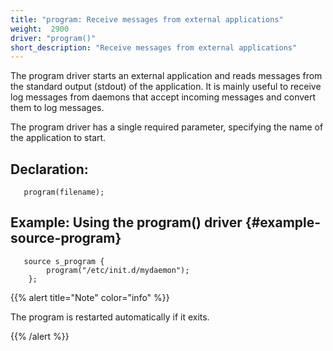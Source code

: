 ```yaml
---
title: "program: Receive messages from external applications"
weight:  2900
driver: "program()"
short_description: "Receive messages from external applications"
---
```

<!-- DISCLAIMER: This file is based on the syslog-ng Open Source Edition documentation https://github.com/balabit/syslog-ng-ose-guides/commit/2f4a52ee61d1ea9ad27cb4f3168b95408fddfdf2 and is used under the terms of The syslog-ng Open Source Edition Documentation License. The file has been modified by Axoflow. -->

The program driver starts an external application and reads messages from the standard output (stdout) of the application. It is mainly useful to receive log messages from daemons that accept incoming messages and convert them to log messages.

The program driver has a single required parameter, specifying the name of the application to start.


## Declaration:

```shell
   program(filename);
```



## Example: Using the program() driver {#example-source-program}

```shell
   source s_program {
        program("/etc/init.d/mydaemon");
    };
```


{{% alert title="Note" color="info" %}}

The program is restarted automatically if it exits.

{{% /alert %}}
